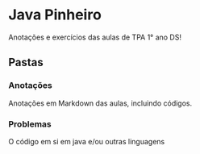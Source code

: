 # Java Pinheiro
Anotações e exercícios das aulas de TPA 
1° ano DS!
## Pastas
### Anotações
Anotações em Markdown das aulas, incluindo códigos.
### Problemas
O código em si em java e/ou outras linguagens
